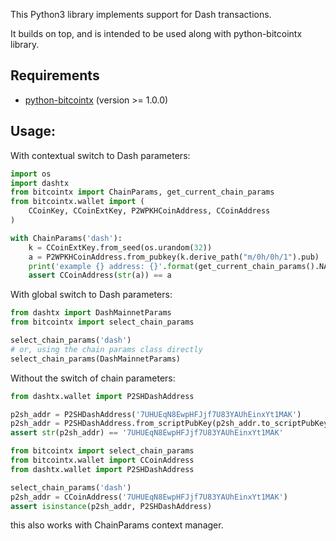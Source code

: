 This Python3 library implements support for Dash transactions.

It builds on top, and is intended to be used along with python-bitcointx library.

## Requirements

- [python-bitcointx](https://github.com/Simplexum/python-bitcointx) (version >= 1.0.0)

## Usage:

With contextual switch to Dash parameters:

```python
import os
import dashtx
from bitcointx import ChainParams, get_current_chain_params
from bitcointx.wallet import (
    CCoinKey, CCoinExtKey, P2WPKHCoinAddress, CCoinAddress
)

with ChainParams('dash'):
    k = CCoinExtKey.from_seed(os.urandom(32))
    a = P2WPKHCoinAddress.from_pubkey(k.derive_path("m/0h/0h/1").pub)
    print('example {} address: {}'.format(get_current_chain_params().NAME, a))
    assert CCoinAddress(str(a)) == a

```

With global switch to Dash parameters:

```python
from dashtx import DashMainnetParams
from bitcointx import select_chain_params

select_chain_params('dash')
# or, using the chain params class directly
select_chain_params(DashMainnetParams)

```

Without the switch of chain parameters:

```python
from dashtx.wallet import P2SHDashAddress

p2sh_addr = P2SHDashAddress('7UHUEqN8EwpHFJjf7U83YAUhEinxYt1MAK')
p2sh_addr = P2SHDashAddress.from_scriptPubKey(p2sh_addr.to_scriptPubKey())
assert str(p2sh_addr) == '7UHUEqN8EwpHFJjf7U83YAUhEinxYt1MAK'

```

```python
from bitcointx import select_chain_params
from bitcointx.wallet import CCoinAddress
from dashtx.wallet import P2SHDashAddress

select_chain_params('dash')
p2sh_addr = CCoinAddress('7UHUEqN8EwpHFJjf7U83YAUhEinxYt1MAK')
assert isinstance(p2sh_addr, P2SHDashAddress)
```
this also works with ChainParams context manager.
